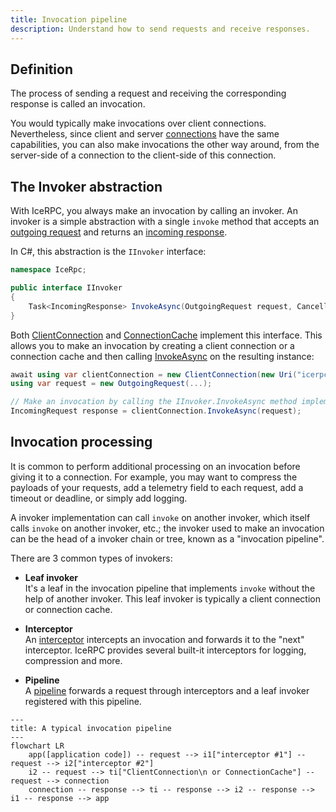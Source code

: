 ```yaml
---
title: Invocation pipeline
description: Understand how to send requests and receive responses.
---
```


## Definition

The process of sending a request and receiving the corresponding response is called an invocation.

You would typically make invocations over client connections. Nevertheless, since client and server
[connections][connections] have the same capabilities, you can also make invocations the other way around, from the
server-side of a connection to the client-side of this connection.

## The Invoker abstraction

With IceRPC, you always make an invocation by calling an invoker. An invoker is a simple abstraction with a single
`invoke` method that accepts an [outgoing request](outgoing-request) and returns an
[incoming response](incoming-response).

In C#, this abstraction is the `IInvoker` interface:

```csharp
namespace IceRpc;

public interface IInvoker
{
    Task<IncomingResponse> InvokeAsync(OutgoingRequest request, CancellationToken cancellationToken = default);
}
```

Both [ClientConnection][client-connection] and [ConnectionCache][connection-cache] implement this interface. This
allows you to make an invocation by creating a client connection or a connection cache and then calling
[InvokeAsync][invoke-async] on the resulting instance:

```csharp
await using var clientConnection = new ClientConnection(new Uri("icerpc://hello.zeroc.com"));
using var request = new OutgoingRequest(...);

// Make an invocation by calling the IInvoker.InvokeAsync method implemented by ClientConnection.
IncomingRequest response = clientConnection.InvokeAsync(request);
```

## Invocation processing

It is common to perform additional processing on an invocation before giving it to a connection. For example, you may
want to compress the payloads of your requests, add a telemetry field to each request, add a timeout or deadline, or
simply add logging.

A invoker implementation can call `invoke` on another invoker, which itself calls `invoke` on another invoker, etc.; the
invoker used to make an invocation can be the head of a invoker chain or tree, known as a "invocation pipeline".

There are 3 common types of invokers:

- **Leaf invoker**\
   It's a leaf in the invocation pipeline that implements `invoke` without the help of another invoker. This leaf
   invoker is typically a client connection or connection cache.

- **Interceptor**\
    An [interceptor](interceptor) intercepts an invocation and forwards it to the "next" interceptor. IceRPC provides
    several built-it interceptors for logging, compression and more.

- **Pipeline**\
    A [pipeline](pipeline) forwards a request through interceptors and a leaf invoker registered with this pipeline.

```mermaid
---
title: A typical invocation pipeline
---
flowchart LR
    app([application code]) -- request --> i1["interceptor #1"] -- request --> i2["interceptor #2"]
    i2 -- request --> ti["ClientConnection\n or ConnectionCache"] -- request --> connection
    connection -- response --> ti -- response --> i2 -- response --> i1 -- response --> app
```

[client-connection]: csharp:IceRpc.ClientConnection
[connections]: ../connection/how-to-create-a-connection
[connection-cache]: csharp:IceRpc.ConnectionCache
[invoke-async]: csharp:IceRpc.IInvoker#IceRpc_IInvoker_InvokeAsync_IceRpc_OutgoingRequest_System_Threading_CancellationToken_
